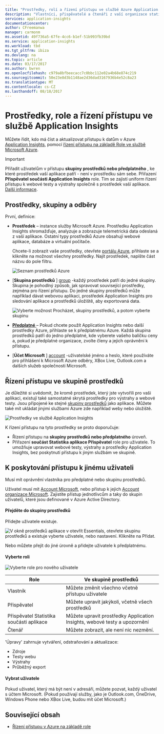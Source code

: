 ```yaml
---
title: "Prostředky, rolí a řízení přístupu ve službě Azure Application Insights | Microsoft Docs"
description: "Vlastníci, přispěvatelé a čtenáři z vaší organizace statistiky."
services: application-insights
documentationcenter: 
author: CFreemanwa
manager: carmonm
ms.assetid: 49f736a5-67fe-4cc6-b1ef-51b993fb39bd
ms.service: application-insights
ms.workload: tbd
ms.tgt_pltfrm: ibiza
ms.devlang: na
ms.topic: article
ms.date: 03/17/2017
ms.author: bwren
ms.openlocfilehash: c979a8bfbeecacc7c0bbc112e02a4b68e874c219
ms.sourcegitcommit: 50e23e8d3b1148ae2d36dad3167936b4e52c8a23
ms.translationtype: MT
ms.contentlocale: cs-CZ
ms.lasthandoff: 08/18/2017
---
```

# <a name="resources-roles-and-access-control-in-application-insights"></a>Prostředky, role a řízení přístupu ve službě Application Insights
Můžete řídit, kdo má číst a aktualizovat přístupu k datům v Azure [Application Insights][start], pomocí [řízení přístupu na základě Role ve službě Microsoft Azure](../active-directory/role-based-access-control-configure.md).

> [!IMPORTANT]
> Přiřadit uživatelům v přístupu **skupiny prostředků nebo předplatného** , ke které prostředek vaší aplikace patří - není v prostředku sám sebe. Přiřazení **Přispěvatel součásti Application Insights** role. Tím se zajistí uniform řízení přístupu k webové testy a výstrahy společně s prostředek vaší aplikace. [Další informace](#access).
> 
> 

## <a name="resources-groups-and-subscriptions"></a>Prostředky, skupiny a odběry
První, definice:

* **Prostředek** – instance služby Microsoft Azure. Prostředku Application Insights shromažďuje, analyzuje a zobrazuje telemetrická data odeslaná z vaší aplikace.  Ostatní typy prostředků Azure obsahují webové aplikace, databáze a virtuální počítače.
  
    Chcete-li zobrazit vaše prostředky, otevřete [portálu Azure][portal], přihlaste se a klikněte na možnost všechny prostředky. Najít prostředek, napište část názvu do pole filtru.
  
    ![Seznam prostředků Azure](./media/app-insights-resources-roles-access-control/10-browse.png)

<a name="resource-group"></a>

* [**Skupina prostředků** ] [ group] -každý prostředek patří do jedné skupiny. Skupina je pohodlný způsob, jak spravovat související prostředky, zejména pro řízení přístupu. Do jedné skupiny prostředků může například dávat webovou aplikaci, prostředek Application Insights pro sledování aplikace a prostředků úložiště, aby exportovaná data.

    ![Vyberte možnost Procházet, skupiny prostředků, a potom vyberte skupinu](./media/app-insights-resources-roles-access-control/11-group.png)

* [**Předplatné** ](https://manage.windowsazure.com) – Pokud chcete použít Application Insights nebo další prostředky Azure, přihlaste se k předplatnému Azure. Každá skupina prostředků patří do jedno předplatné, kde vyberete vašeho balíčku ceny a, pokud je předplatné organizace, zvolte členy a jejich oprávnění k přístupu.
* [**Účet Microsoft** ] [ account] -uživatelské jméno a heslo, které používáte pro přihlášení k Microsoft Azure odběry, XBox Live, Outlook.com a dalších služeb společnosti Microsoft.

## <a name="access"></a>Řízení přístupu ve skupině prostředků
Je důležité si uvědomit, že kromě prostředek, který jste vytvořili pro vaši aplikaci, existují také samostatné skrytá prostředky pro výstrahy a webové testy. Jsou připojené ke stejné [skupiny prostředků](#resource-group) jako aplikace. Můžete také mít ukládat jinými službami Azure zde například weby nebo úložiště.

![Prostředky ve službě Application Insights](./media/app-insights-resources-roles-access-control/00-resources.png)

K řízení přístupu na tyto prostředky se proto doporučuje:

* Řízení přístupu na **skupiny prostředků nebo předplatného** úroveň.
* Přiřazení **součást Statistika aplikace Přispěvatel** role pro uživatele. To umožňuje upravovat webové testy, výstrahy a prostředky Application Insights, bez poskytnutí přístupu k jiným službám ve skupině.

## <a name="to-provide-access-to-another-user"></a>K poskytování přístupu k jinému uživateli
Musí mít oprávnění vlastníka pro předplatné nebo skupinu prostředků.

Uživatel musí mít [Account Microsoft][account], nebo přístup k jejich [Account organizace Microsoft](../active-directory/sign-up-organization.md). Zajistíte přístup jednotlivcům a taky do skupin uživatelů, které jsou definované v Azure Active Directory.

#### <a name="navigate-to-the-resource-group"></a>Přejděte do skupiny prostředků
Přidejte uživatele existuje.

![V okně prostředků aplikace v otevřít Essentials, otevřete skupinu prostředků a existuje vyberte uživatele, nebo nastavení. Klikněte na Přidat.](./media/app-insights-resources-roles-access-control/01-add-user.png)

Nebo můžete přejít do jiné úrovně a přidejte uživatele k předplatnému.

#### <a name="select-a-role"></a>Vyberte roli
![Vyberte role pro nového uživatele](./media/app-insights-resources-roles-access-control/03-role.png)

| Role | Ve skupině prostředků |
| --- | --- |
| Vlastník |Můžete změnit všechno včetně přístupu uživatele |
| Přispěvatel |Můžete upravit jakýkoli, včetně všech prostředků |
| Přispěvatel Statistika součásti aplikace |Můžete upravit prostředky Application Insights, webové testy a upozornění |
| Čtenář |Můžete zobrazit, ale není nic nezmění. |

'Úpravy' zahrnuje vytváření, odstraňování a aktualizace:

* Zdroje
* Testy webu
* Výstrahy
* Průběžný export

#### <a name="select-the-user"></a>Vybrat uživatele

Pokud uživatel, který má být není v adresáři, můžete pozvat, každý uživatel s účtem Microsoft.
(Pokud používají služby, jako je Outlook.com, OneDrive, Windows Phone nebo XBox Live, budou mít účet Microsoft.)

## <a name="related-content"></a>Související obsah

* [Řízení přístupu v Azure na základě role](../active-directory/role-based-access-control-configure.md)

<!--Link references-->

[account]: https://account.microsoft.com
[group]: ../azure-resource-manager/resource-group-overview.md
[portal]: https://portal.azure.com/
[start]: app-insights-overview.md
